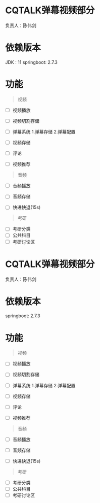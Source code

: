 # CQTALK弹幕视频部分

负责人：陈伟剑

# 依赖版本
JDK : 11
springboot: 2.7.3

# 功能

> 视频

- [ ] 视频播放
- [ ] 视频切割存储
- [ ] 弹幕系统
  1.弹幕存储
  2.弹幕配置
- [ ] 视频存储
- [ ] 评论
- [ ] 视频推荐



> 音频

- [ ] 音频播放
- [ ] 音频存储
- [ ] 快进快退(15s)



> 考研

- [ ] 考研分类
- [ ] 公共科目
- [ ] 考研讨论区
# CQTALK弹幕视频部分

负责人：陈伟剑

# 依赖版本
springboot: 2.7.3

# 功能

> 视频

- [ ] 视频播放
- [ ] 视频切割存储
- [ ] 弹幕系统
  1.弹幕存储
  2.弹幕配置
- [ ] 视频存储
- [ ] 评论
- [ ] 视频推荐



> 音频

- [ ] 音频播放
- [ ] 音频存储
- [ ] 快进快退(15s)



> 考研

- [ ] 考研分类
- [ ] 公共科目
- [ ] 考研讨论区
